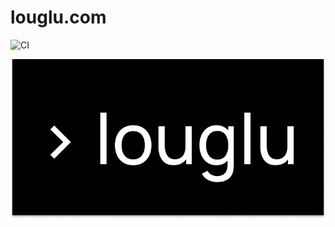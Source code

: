 # louglu.com

![CI](https://github.com/louglu/dotcom/workflows/CI/badge.svg)

![Louglu logo](./img/louglu-logo-dark.png)
